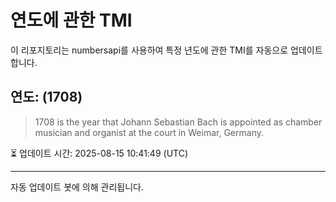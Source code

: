 
# 연도에 관한 TMI

이 리포지토리는 numbersapi를 사용하여 특정 년도에 관한 TMI를 자동으로 업데이트합니다.

## 연도: (1708)
> 1708 is the year that Johann Sebastian Bach is appointed as chamber musician and organist at the court in Weimar, Germany.

⏳ 업데이트 시간: 2025-08-15 10:41:49 (UTC)

---
자동 업데이트 봇에 의해 관리됩니다.
